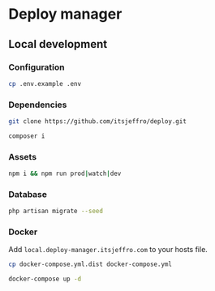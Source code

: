 # Deploy manager

## Local development

### Configuration

```bash
cp .env.example .env
```

### Dependencies

```bash
git clone https://github.com/itsjeffro/deploy.git

composer i
```

### Assets

```bash
npm i && npm run prod|watch|dev
```

### Database

```bash
php artisan migrate --seed
```

### Docker

Add `local.deploy-manager.itsjeffro.com` to your hosts file.

```bash
cp docker-compose.yml.dist docker-compose.yml

docker-compose up -d
```
